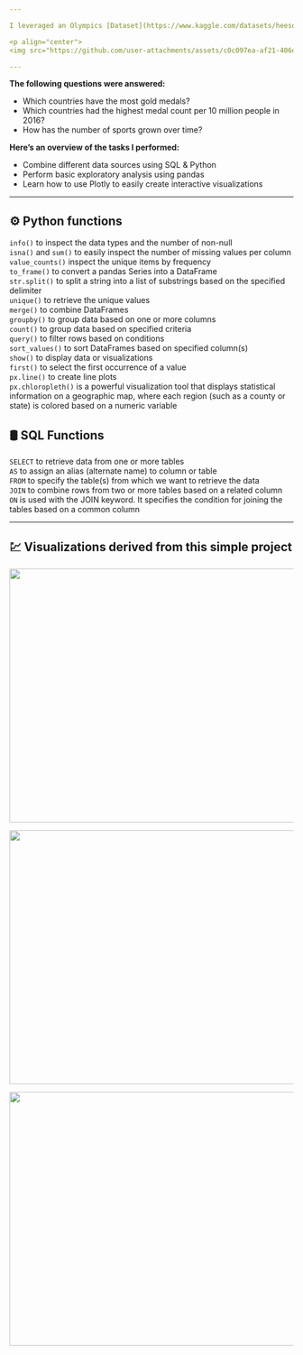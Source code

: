 ```yaml
---

I leveraged an Olympics [Dataset](https://www.kaggle.com/datasets/heesoo37/120-years-of-olympic-history-athletes-and-results) from Kaggle website and then enriched it with country details from a MariaDB SQL database. I explored the data to uncover interesting insights and create visualizations. You may view the python [code](https://github.com/abertpaat28/A-Dive-into-Olympics-Data-with-SQL-and-Python/blob/main/python%20notebook.ipynb) here. 🏆

<p align="center">
<img src="https://github.com/user-attachments/assets/c0c097ea-af21-406d-b119-483b51cca7ed" align="center" width="700" height="450" >

---
```

**The following questions were answered:**
- Which countries have the most gold medals?
- Which countries had the highest medal count per 10 million people in 2016?
- How has the number of sports grown over time?

**Here’s an overview of the tasks I performed:**  
- Combine different data sources using SQL & Python  
- Perform basic exploratory analysis using pandas  
- Learn how to use Plotly to easily create interactive visualizations  

---
## ⚙️ Python functions
`info()` to inspect the data types and the number of non-null  
`isna()` and `sum()` to easily inspect the number of missing values per column  
`value_counts()` inspect the unique items by frequency  
`to_frame()` to convert a pandas Series into a DataFrame  
`str.split()` to split a string into a list of substrings based on the specified delimiter  
`unique()` to retrieve the unique values  
`merge()` to combine DataFrames  
`groupby()` to group data based on one or more columns  
`count()` to group data based on specified criteria  
`query()` to filter rows based on conditions  
`sort_values()` to sort DataFrames based on specified column(s)  
`show()` to display data or visualizations  
`first()` to select the first occurrence of a value  
`px.line()` to create line plots  
`px.chloropleth()` is a powerful visualization tool that displays statistical information on a geographic map, where each region (such as a county or state) is colored based on a numeric variable  


## 🛢 SQL Functions
`SELECT` to retrieve data from one or more tables  
`AS` to assign an alias (alternate name) to column or table  
`FROM` to specify the table(s) from which we want to retrieve the data  
`JOIN` to combine rows from two or more tables based on a related column  
`ON` is used with the JOIN keyword. It specifies the condition for joining the tables based on a common column  

---
## 💹 Visualizations derived from this simple project
<p align="center">
<img src="https://github.com/user-attachments/assets/6dd3737d-cbd1-4099-8ee3-935a0b546bf7" align="center" width="700" height="450" >

<p align="center">
<img src="https://github.com/user-attachments/assets/28fe77d6-0889-4b85-af7c-278ebc2cc283" align="center" width="700" height="450" >

<p align="center">
<img src="https://github.com/user-attachments/assets/c95cc1fb-27ac-4d95-aedd-da2aa269cc4d" align="center" width="700" height="450" >
